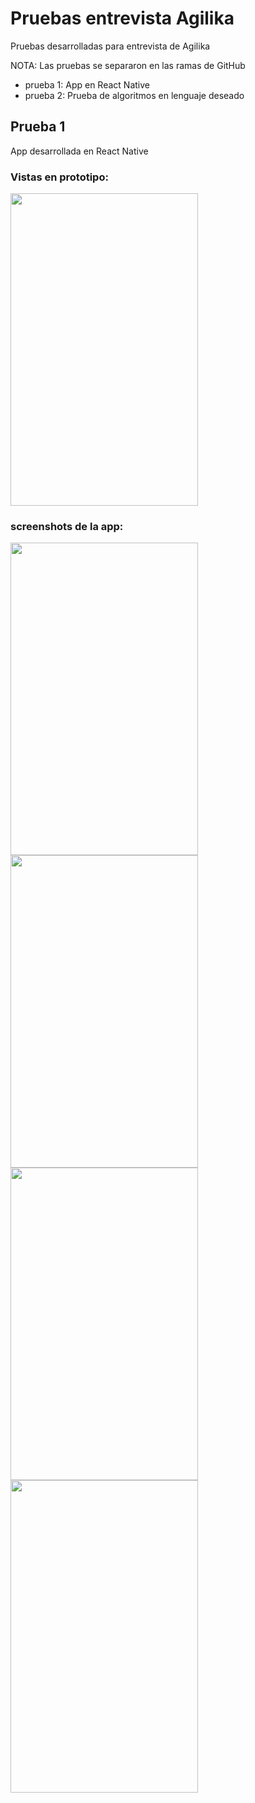 # Pruebas entrevista Agilika

Pruebas desarrolladas para entrevista de Agilika

NOTA: Las pruebas se separaron en las ramas de GitHub

- prueba 1: App en React Native
- prueba 2: Prueba de algoritmos en lenguaje deseado

## Prueba 1

App desarrollada en React Native

### Vistas en prototipo:

<img src="https://i.ibb.co/SvHqPP2/Group-12.png" width="300px" height="500px">

### screenshots de la app:

<img src="https://i.ibb.co/0t7nt35/Whats-App-Image-2021-08-23-at-3-15-06-PM-3.jpg" width="300px" height="500px">
<img src="https://i.ibb.co/vvwMvF0/Whats-App-Image-2021-08-23-at-3-15-06-PM-2.jpg" width="300px" height="500px">
<img src="https://i.ibb.co/MgKLTTn/Whats-App-Image-2021-08-23-at-3-15-06-PM.jpg" width="300px" height="500px">
<img src="https://i.ibb.co/7rtR5Hn/Whats-App-Image-2021-08-23-at-3-15-06-PM-1.jpg" width="300px" height="500px">
